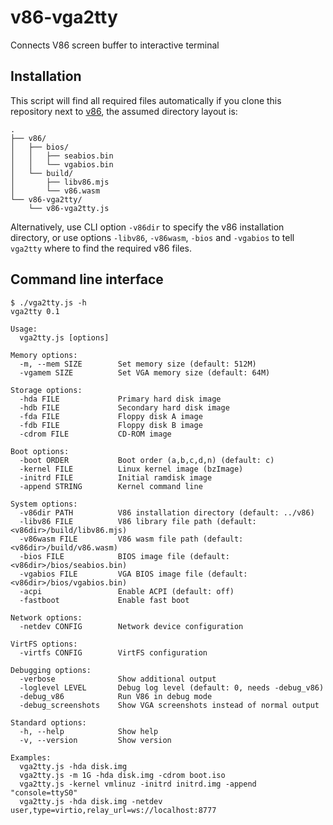 # v86-vga2tty
Connects V86 screen buffer to interactive terminal

## Installation

This script will find all required files automatically if you clone this repository next to [v86](https://github.com/copy/v86), the assumed directory layout is:

```
.
├── v86/
│   ├── bios/
│   │   ├── seabios.bin
│   │   └── vgabios.bin
│   └── build/
│       ├── libv86.mjs
│       └── v86.wasm
└── v86-vga2tty/
    └── v86-vga2tty.js
```

Alternatively, use CLI option `-v86dir` to specify the v86 installation directory, or use options `-libv86`, `-v86wasm`, `-bios` and `-vgabios` to tell `vga2tty` where to find the required v86 files.

## Command line interface

```
$ ./vga2tty.js -h
vga2tty 0.1

Usage:
  vga2tty.js [options]

Memory options:
  -m, --mem SIZE        Set memory size (default: 512M)
  -vgamem SIZE          Set VGA memory size (default: 64M)

Storage options:
  -hda FILE             Primary hard disk image
  -hdb FILE             Secondary hard disk image
  -fda FILE             Floppy disk A image
  -fdb FILE             Floppy disk B image
  -cdrom FILE           CD-ROM image

Boot options:
  -boot ORDER           Boot order (a,b,c,d,n) (default: c)
  -kernel FILE          Linux kernel image (bzImage)
  -initrd FILE          Initial ramdisk image
  -append STRING        Kernel command line

System options:
  -v86dir PATH          V86 installation directory (default: ../v86)
  -libv86 FILE          V86 library file path (default: <v86dir>/build/libv86.mjs)
  -v86wasm FILE         V86 wasm file path (default: <v86dir>/build/v86.wasm)
  -bios FILE            BIOS image file (default: <v86dir>/bios/seabios.bin)
  -vgabios FILE         VGA BIOS image file (default: <v86dir>/bios/vgabios.bin)
  -acpi                 Enable ACPI (default: off)
  -fastboot             Enable fast boot

Network options:
  -netdev CONFIG        Network device configuration

VirtFS options:
  -virtfs CONFIG        VirtFS configuration

Debugging options:
  -verbose              Show additional output
  -loglevel LEVEL       Debug log level (default: 0, needs -debug_v86)
  -debug_v86            Run V86 in debug mode
  -debug_screenshots    Show VGA screenshots instead of normal output

Standard options:
  -h, --help            Show help
  -v, --version         Show version

Examples:
  vga2tty.js -hda disk.img
  vga2tty.js -m 1G -hda disk.img -cdrom boot.iso
  vga2tty.js -kernel vmlinuz -initrd initrd.img -append "console=ttyS0"
  vga2tty.js -hda disk.img -netdev user,type=virtio,relay_url=ws://localhost:8777
```

